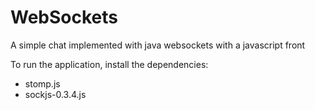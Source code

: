 # WebSockets
A simple chat implemented with java websockets with a javascript front

To run the application, install the dependencies:
- stomp.js
- sockjs-0.3.4.js
